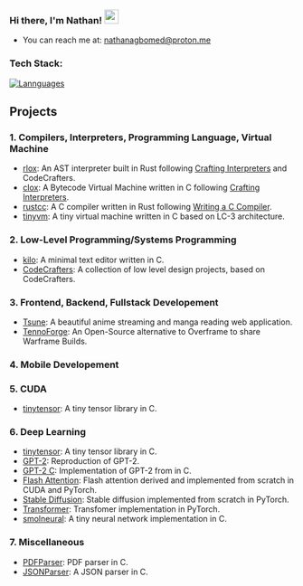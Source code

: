 
### Hi there, I'm Nathan! <img src="https://emojis.slackmojis.com/emojis/images/1536351075/4594/blob-wave.gif" width="25"/>

- You can reach me at: nathanagbomed@proton.me

### Tech Stack:

[![Lannguages](https://skillicons.dev/icons?i=c,cpp,rust,python,ts)](https://skillicons.dev)


## Projects

### 1. Compilers, Interpreters, Programming Language, Virtual Machine
 - [rlox](https://github.com/Meillaya/rlox): An AST interpreter built in Rust following [Crafting Interpreters](https://www.craftinginterpreters.com/) and CodeCrafters.
 - [clox](https://github.com/Meillaya/clox): A Bytecode Virtual Machine written in C following [Crafting Interpreters](https://www.craftinginterpreters.com/).
 - [rustcc](https://github.com/Meillaya/rustcc): A C compiler written in Rust following [Writing a C Compiler](https://norasandler.com/book/#tips-on-extra-credit-features).
 - [tinyvm](https://github.com/Meillaya/vmc): A tiny virtual machine written in C based on LC-3 architecture.

### 2. Low-Level Programming/Systems Programming
 - [kilo](https://github.com/Meillaya/kilo): A minimal text editor written in C.
 - [CodeCrafters](https://github.com/Meillaya/CodeCrafters): A collection of low level design projects, based on CodeCrafters.

### 3. Frontend, Backend, Fullstack Developement
 - [Tsune](https://github.com/Meillaya/Tsune): A beautiful anime streaming and manga reading web application.
 - [TennoForge](https://github.com/Meillaya/TennoForge): An Open-Source alternative to Overframe to share Warframe Builds.

### 4. Mobile Developement

### 5. CUDA
- [tinytensor](https://github.com/Meillaya/tinytensor): A tiny tensor library in C.

### 6. Deep Learning
 - [tinytensor](https://github.com/Meillaya/tinytensor): A tiny tensor library in C.
 - [GPT-2](https://github.com/Meillaya/gpt2): Reproduction of GPT-2.
 - [GPT-2 C](https://github.com/Meillaya/gpt2-C): Implementation of GPT-2 from in C.
 - [Flash Attention](https://github.com/Meillaya/flash-attention): Flash attention derived and implemented from scratch in CUDA and PyTorch.
 - [Stable Diffusion](https://github.com/Meillaya/stable-diffusion): Stable diffusion implemented from scratch in PyTorch.
 - [Transformer](https://github.com/Meillaya/transformer): Transfomer implementation in PyTorch.
 - [smolneural](https://github.com/Meillaya/smol-neural-network): A tiny neural network implementation in C.
 
### 7. Miscellaneous
  - [PDFParser](https://github.com/Meillaya/PDFParser): PDF parser in C.
  - [JSONParser](https://github.com/Meillaya/JSONParser): A JSON parser in C.
